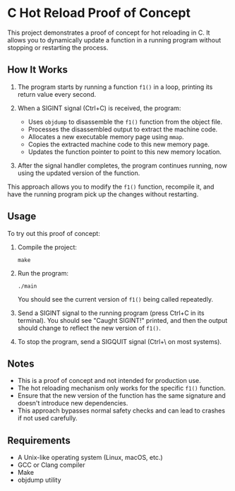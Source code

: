 # C Hot Reload Proof of Concept

This project demonstrates a proof of concept for hot reloading in C. It allows you to dynamically update a function in a running program without stopping or restarting the process.

## How It Works

1. The program starts by running a function `f1()` in a loop, printing its return value every second.

2. When a SIGINT signal (Ctrl+C) is received, the program:
   - Uses `objdump` to disassemble the `f1()` function from the object file.
   - Processes the disassembled output to extract the machine code.
   - Allocates a new executable memory page using `mmap`.
   - Copies the extracted machine code to this new memory page.
   - Updates the function pointer to point to this new memory location.

3. After the signal handler completes, the program continues running, now using the updated version of the function.

This approach allows you to modify the `f1()` function, recompile it, and have the running program pick up the changes without restarting.

## Usage

To try out this proof of concept:

1. Compile the project:
   ```
   make
   ```

2. Run the program:
   ```
   ./main
   ```
   You should see the current version of `f1()` being called repeatedly.

3. Send a SIGINT signal to the running program (press Ctrl+C in its terminal).
   You should see "Caught SIGINT!" printed, and then the output should change to reflect the new version of `f1()`.

4. To stop the program, send a SIGQUIT signal (Ctrl+\ on most systems).

## Notes

- This is a proof of concept and not intended for production use.
- The hot reloading mechanism only works for the specific `f1()` function.
- Ensure that the new version of the function has the same signature and doesn't introduce new dependencies.
- This approach bypasses normal safety checks and can lead to crashes if not used carefully.

## Requirements

- A Unix-like operating system (Linux, macOS, etc.)
- GCC or Clang compiler
- Make
- objdump utility
